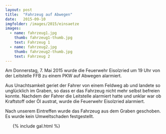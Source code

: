 ```yaml
---
layout: post
title:  "Fahrzeug auf Abwegen"
date:   2015-09-10
imgfolder: /images/2015/einsaetze
images:
  - name: fahrzeug1.jpg
    thumb: fahrzeug1-thumb.jpg
    text: Fahrzeug 1
  - name: fahrzeug2.jpg
    thumb: fahrzeug2-thumb.jpg
    text: Fahrzeug 2
---
```


Am Donnerstag, 7. Mai 2015 wurde die Feuerwehr Eisolzried um 19 Uhr von der Leitstelle FFB zu einem PKW auf Abwegen alarmiert.

Aus Unachtsamkeit geriet der Fahrer von einem Feldweg ab und landete so unglücklich im Graben, so dass er das Fahrzeug nicht mehr selbst befreien konnte. Nachdem der Fahrer die Leitstelle alarmiert hatte und unklar war ob Kraftstoff oder Öl austrat, wurde die Feuerwehr Eisolzried alarmiert.

Nach unserem Eintreffen wurde das Fahrzeug aus dem Graben geschoben. Es wurde kein Umweltschaden festgestellt.

<ul class="posts">
  {% include gal.html %}
</ul>
